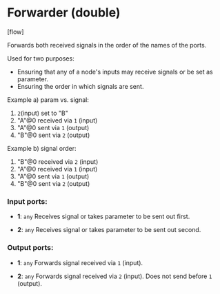 # Forwarder (double)

[flow]

Forwards both received signals in the order of the names of the ports.

Used for two purposes:
* Ensuring that any of a node's inputs may receive signals or be set as parameter.
* Ensuring the order in which signals are sent.

Example a) param vs. signal:
1. `2`(input) set to "B"
2. "A"@0 received via `1` (input)
3. "A"@0 sent via `1` (output)
4. "B"@0 sent via `2` (output)

Example b) signal order:
1. "B"@0 received via `2` (input)
2. "A"@0 received via `1` (input)
3. "A"@0 sent via `1` (output)
4. "B"@0 sent via `2` (output)

### Input ports:

* __1__: `any`
    Receives signal or takes parameter to be sent out first.



* __2__: `any`
    Receives signal or takes parameter to be sent out second.



### Output ports:

* __1__: `any`
    Forwards signal received via `1` (input).



* __2__: `any`
    Forwards signal received via `2` (input). Does not send before `1` (output).



